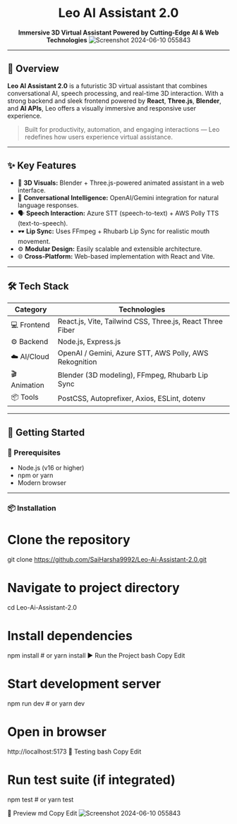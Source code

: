<div align="center">

# Leo AI Assistant 2.0  
**Immersive 3D Virtual Assistant Powered by Cutting-Edge AI & Web Technologies**
![Screenshot 2024-06-10 055843](https://github.com/SaiHarsha9992/Leo-Ai-Assistant-2.0/assets/119718764/366be164-16e4-47b5-bc5e-316420bf4094)

</div>

---

## 📌 Overview

**Leo AI Assistant 2.0** is a futuristic 3D virtual assistant that combines conversational AI, speech processing, and real-time 3D interaction. With a strong backend and sleek frontend powered by **React**, **Three.js**, **Blender**, and **AI APIs**, Leo offers a visually immersive and responsive user experience.

> Built for productivity, automation, and engaging interactions — Leo redefines how users experience virtual assistance.

---

## ✨ Key Features

- 🎨 **3D Visuals:** Blender + Three.js-powered animated assistant in a web interface.
- 🧠 **Conversational Intelligence:** OpenAI/Gemini integration for natural language responses.
- 🗣️ **Speech Interaction:** Azure STT (speech-to-text) + AWS Polly TTS (text-to-speech).
- 🕶️ **Lip Sync:** Uses FFmpeg + Rhubarb Lip Sync for realistic mouth movement.
- ⚙️ **Modular Design:** Easily scalable and extensible architecture.
- 🌐 **Cross-Platform:** Web-based implementation with React and Vite.

---

## 🛠️ Tech Stack

| Category        | Technologies                                                                 |
|----------------|-------------------------------------------------------------------------------|
| 💻 Frontend     | React.js, Vite, Tailwind CSS, Three.js, React Three Fiber                   |
| ⚙️ Backend      | Node.js, Express.js                                                          |
| ☁️ AI/Cloud     | OpenAI / Gemini, Azure STT, AWS Polly, AWS Rekognition                      |
| 🎬 Animation    | Blender (3D modeling), FFmpeg, Rhubarb Lip Sync                             |
| 📦 Tools        | PostCSS, Autoprefixer, Axios, ESLint, dotenv                                |

---

## 🚀 Getting Started

### 🔗 Prerequisites

- Node.js (v16 or higher)
- npm or yarn
- Modern browser

---

### 📦 Installation

# Clone the repository
git clone https://github.com/SaiHarsha9992/Leo-Ai-Assistant-2.0.git

# Navigate to project directory
cd Leo-Ai-Assistant-2.0

# Install dependencies
npm install     # or yarn install
▶️ Run the Project
bash
Copy
Edit
# Start development server
npm run dev     # or yarn dev

# Open in browser
http://localhost:5173
🧪 Testing
bash
Copy
Edit
# Run test suite (if integrated)
npm test        # or yarn test

📸 Preview
md
Copy
Edit
![Screenshot 2024-06-10 055843](https://github.com/SaiHarsha9992/Leo-Ai-Assistant-2.0/assets/119718764/366be164-16e4-47b5-bc5e-316420bf4094)
